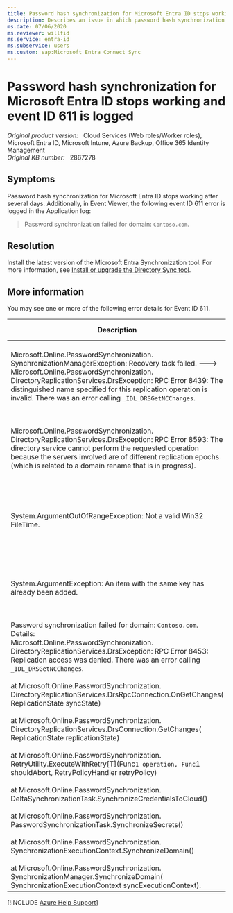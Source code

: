 ```yaml
---
title: Password hash synchronization for Microsoft Entra ID stops working and event ID 611 is logged
description: Describes an issue in which password hash synchronization for Microsoft Entra ID stops working. Provides a resolution.
ms.date: 07/06/2020
ms.reviewer: willfid
ms.service: entra-id
ms.subservice: users
ms.custom: sap:Microsoft Entra Connect Sync
---
```

# Password hash synchronization for Microsoft Entra ID stops working and event ID 611 is logged

_Original product version:_ &nbsp; Cloud Services (Web roles/Worker roles), Microsoft Entra ID, Microsoft Intune, Azure Backup, Office 365 Identity Management  
_Original KB number:_ &nbsp; 2867278

## Symptoms

Password hash synchronization for Microsoft Entra ID stops working after several days. Additionally, in Event Viewer, the following event ID 611 error is logged in the Application log:

> Password synchronization failed for domain: `Contoso.com`.

## Resolution

Install the latest version of the Microsoft Entra Synchronization tool. For more information, see [Install or upgrade the Directory Sync tool](/azure/active-directory/hybrid/how-to-dirsync-upgrade-get-started).

## More information

You may see one or more of the following error details for Event ID 611.

| Description| Cause| More information |
|---|---|---|
| Microsoft.Online.PasswordSynchronization.<br />SynchronizationManagerException: Recovery task failed. ---> Microsoft.Online.PasswordSynchronization.<br />DirectoryReplicationServices.DrsException: RPC Error 8439: The distinguished name specified for this replication operation is invalid. There was an error calling `_IDL_DRSGetNCChanges`.|Windows Server 2003 domain controllers handle certain scenarios unexpectedly.|Update to the latest version of Microsoft Entra Connect to resolve this issue.|
| Microsoft.Online.PasswordSynchronization.<br />DirectoryReplicationServices.DrsException: RPC Error 8593: The directory service cannot perform the requested operation because the servers involved are of different replication epochs (which is related to a domain rename that is in progress).| It's a known issue that was fixed in Azure Active Directory Sync tool build 1.0.6455.0807.|Update to the latest version of Microsoft Entra Connect to resolve this issue.|
| System.ArgumentOutOfRangeException: Not a valid Win32 FileTime.| It's a known issue that was fixed in Azure Active Directory Sync tool build 1.0.6455.0807.|Update to the latest version of Microsoft Entra Connect to resolve this issue.|
| System.ArgumentException: An item with the same key has already been added.| It's a known issue that was fixed in Azure Active Directory Sync tool build 1.0.6455.0807.|Update to the latest version of Microsoft Entra tool to resolve this issue.|
|Password synchronization failed for domain: `Contoso.com`. Details:<br/>Microsoft.Online.PasswordSynchronization.<br />DirectoryReplicationServices.DrsException: RPC Error 8453: Replication access was denied. There was an error calling `_IDL_DRSGetNCChanges`.<br/><br/>at Microsoft.Online.PasswordSynchronization.<br />DirectoryReplicationServices.DrsRpcConnection.OnGetChanges( ReplicationState syncState)<br/><br/>at Microsoft.Online.PasswordSynchronization.<br />DirectoryReplicationServices.DrsConnection.GetChanges( ReplicationState replicationState)<br/><br/>at Microsoft.Online.PasswordSynchronization.<br />RetryUtility.ExecuteWithRetry[T](Func`1 operation, Func`1 shouldAbort, RetryPolicyHandler retryPolicy)<br/><br/>at Microsoft.Online.PasswordSynchronization.<br />DeltaSynchronizationTask.SynchronizeCredentialsToCloud()<br/><br/>at Microsoft.Online.PasswordSynchronization.<br />PasswordSynchronizationTask.SynchronizeSecrets()<br/><br/>at Microsoft.Online.PasswordSynchronization.<br />SynchronizationExecutionContext.SynchronizeDomain()<br/><br/>at Microsoft.Online.PasswordSynchronization.<br />SynchronizationManager.SynchronizeDomain( SynchronizationExecutionContext syncExecutionContext).|<p>AD DS Connector Account is missing the following extended permissions on AD: </p><ul><li><p>Replicating Directory Changes </p></li><li><p>Replicating Directory Changes All </p></li></ul>| Update to the latest version of Microsoft Entra Connect, and follow the article "[Microsoft Entra Connect: Configure AD DS Connector Account Permissions](/azure/active-directory/hybrid/how-to-connect-configure-ad-ds-connector-account)" on how to add the correct Active Directory permissions.<br/>|
  
[!INCLUDE [Azure Help Support](../../../includes/azure-help-support.md)]
